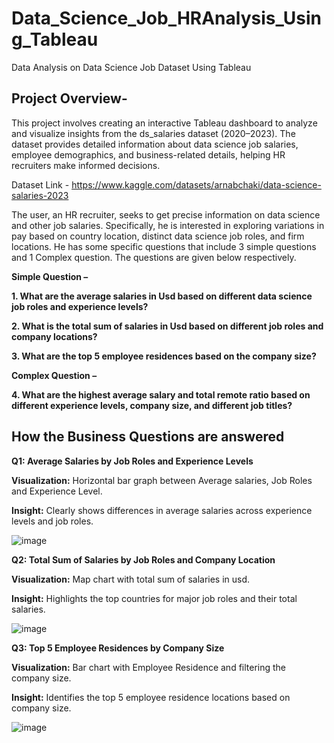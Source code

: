 # Data_Science_Job_HRAnalysis_Using_Tableau
Data Analysis on Data Science Job Dataset Using Tableau 

## Project Overview-

This project involves creating an interactive Tableau dashboard to analyze and visualize insights from the ds_salaries dataset (2020–2023). The dataset provides detailed information about data science job salaries, employee demographics, and business-related details, helping HR recruiters make informed decisions.

Dataset Link - https://www.kaggle.com/datasets/arnabchaki/data-science-salaries-2023

The user, an HR recruiter, seeks to get precise information on data science and other job salaries. Specifically, he is interested in exploring variations in pay based on country location, distinct data science job roles, and firm locations. He has some specific questions that include 3 simple questions and 1 Complex question. The questions are given below respectively.

**Simple Question –**

**1. What are the average salaries in Usd based on different data science job roles and experience levels?**

**2. What is the total sum of salaries in Usd based on different job roles and company locations?**

**3. What are the top 5 employee residences based on the company size?**

**Complex Question –**

**4. What are the highest average salary and total remote ratio based on different experience levels, company size, and different job titles?**

## How the Business Questions are answered 

**Q1: Average Salaries by Job Roles and Experience Levels**

**Visualization:** Horizontal bar graph between Average salaries, Job Roles and Experience Level.

**Insight:** Clearly shows differences in average salaries across experience levels and job roles.

![image](https://github.com/user-attachments/assets/eb4eda87-2609-4664-947b-c3b950a7ebdc)

**Q2: Total Sum of Salaries by Job Roles and Company Location**

**Visualization:** Map chart with total sum of salaries in usd.

**Insight:** Highlights the top countries for major job roles and their total salaries.

![image](https://github.com/user-attachments/assets/bce78c28-10e4-4686-b367-f15a701fc9da)

**Q3: Top 5 Employee Residences by Company Size**

**Visualization:** Bar chart with Employee Residence and filtering the company size.

**Insight:** Identifies the top 5 employee residence locations based on company size.

![image](https://github.com/user-attachments/assets/d4a31719-0bd3-42b0-a8d2-18503a6f3044)

